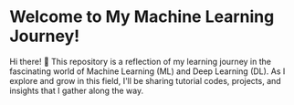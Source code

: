 # Welcome to My Machine Learning Journey!

Hi there! 👋
This repository is a reflection of my learning journey in the fascinating world of Machine Learning (ML) and Deep Learning (DL). As I explore and grow in this field, I'll be sharing tutorial codes, projects, and insights that I gather along the way.
